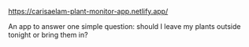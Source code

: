 https://carisaelam-plant-monitor-app.netlify.app/

An app to answer one simple question: should I leave my plants outside tonight or bring them in? 

